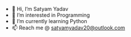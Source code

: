 - 👋 Hi, I’m Satyam Yadav
- 👀 I’m interested in Programming
- 🌱 I’m currently learning Python
- 📫 Reach me @ satyamyadav20@outlook.com

<!---
satyamyadav20/satyamyadav20 is a ✨ special ✨ repository because its `README.md` (this file) appears on your GitHub profile.
You can click the Preview link to take a look at your changes.
--->
